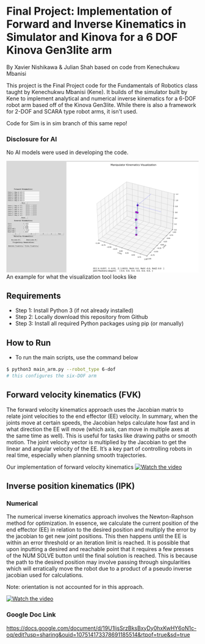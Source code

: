 # Final Project: Implementation of Forward and Inverse Kinematics in Simulator and Kinova for a 6 DOF Kinova Gen3lite arm
By Xavier Nishikawa & Julian Shah
based on code from Kenechukwu Mbanisi

This project is the Final Project code for the Fundamentals of Robotics class taught by Kenechukwu Mbanisi (Kene). 
It builds of the simulator built by Kene to implement analytical and numerical inverse kinematics for a 6-DOF robot
arm based off of the Kinova Gen3lite. While there is also a framework for 2-DOF and SCARA type robot arms, it isn't used. 

Code for Sim is in sim branch of this same repo!

### Disclosure for AI

No AI models were used in developing the code.

<img src = "media/StartingPos.png">
An example for what the visualization tool looks like

## Requirements

* Step 1: Install Python 3 (if not already installed)
* Step 2: Locally download this repository from Github
* Step 3: Install all required Python packages using pip (or manually)

## How to Run

- To run the main scripts, use the command below
``` bash
$ python3 main_arm.py --robot_type 6-dof
# this configures the six-DOF arm
```

## **Forward velocity kinematics (FVK)**

The forward velocity kinematics approach uses the Jacobian matrix to relate joint velocities to the end effector (EE) velocity. In summary, when the joints move at certain speeds, the Jacobian helps calculate how fast and in what direction the EE will move (which axis, can move in multiple axes at the same time as well). This is useful for tasks like drawing paths or smooth motion. The joint velocity vector is multiplied by the Jacobian to get the linear and angular velocity of the EE. It’s a key part of controlling robots in real time, especially when planning smooth trajectories.

Our implementation of forward velocity kinematics
[![Watch the video](https://img.youtube.com/vi/Oe_4IovfcwI/maxresdefault.jpg)](https://youtu.be/Oe_4IovfcwI)


## **Inverse position kinematics (IPK)**
### Numerical

The numerical inverse kinematics approach involves the Newton-Raphson method for optimization. In essence, we calculate
the current position of the end effector (EE) in relation to the desired position and multiply the error by the jacobian
to get new joint positions. This then happens until the EE is within an error threshold or an iteration limit is reached.
It is possible that upon inputting a desired and reachable point that it requires a few presses of the NUM SOLVE button
until the final solution is reached. This is because the path to the desired position may involve passing through
singularities which will erratically move the robot due to a product of a pseudo inverse jacobian used for calculations.

Note: orientation is not accounted for in this approach.

[![Watch the video](https://img.youtube.com/vi/kvo6tixsD2E/maxresdefault.jpg)](https://youtu.be/kvo6tixsD2E)

### Google Doc Link
https://docs.google.com/document/d/19U1ljsSrzBksBxyDy0hxKwHY6oN1c-oq/edit?usp=sharing&ouid=107514173378691185514&rtpof=true&sd=true
